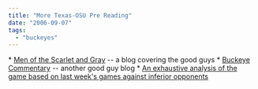 ```yaml
---
title: "More Texas-OSU Pre Reading"
date: "2006-09-07"
tags: 
  - "buckeyes"
---
```


\* [Men of the Scarlet and Gray](http://menofthescarletandgray.com/ "Men of the Scarlet and Gray") -- a blog covering the good guys \* [Buckeye Commentary](http://www.buckeyecommentary.com/) -- another good guy blog \* [An exhaustive analysis of the game based on last week's games against inferior opponents](http://www.rpongett.phpwebhosting.com/osupreview.html)
